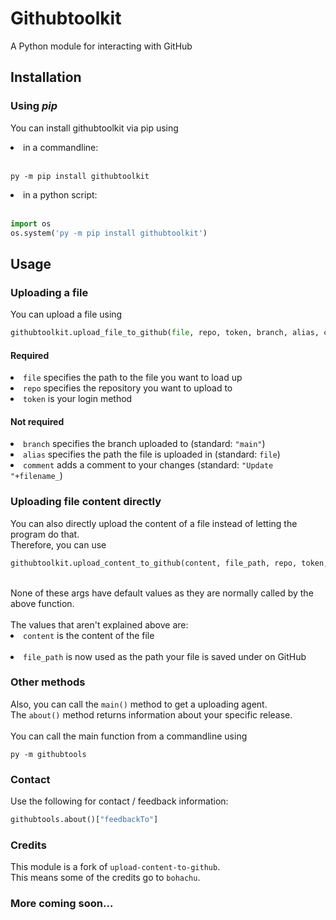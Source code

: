 # Githubtoolkit
A Python module for interacting with GitHub
## Installation
### Using *pip*
You can install githubtoolkit via pip using
<li>in a commandline:</li><br/>

```
py -m pip install githubtoolkit
```
<li>in a python script:</li><br/>

```python
import os
os.system('py -m pip install githubtoolkit')
```

## Usage
### Uploading a file
You can upload a file using<br/>

```python
githubtoolkit.upload_file_to_github(file, repo, token, branch, alias, comment)
```

#### Required
<li><code>file</code> specifies the path to the file you want to load up</li>
<li><code>repo</code> specifies the repository you want to upload to</li>
<li><code>token</code> is your login method</li>

#### Not required
<li><code>branch</code> specifies the branch uploaded to (standard: <code>"main"</code>)</li>
<li><code>alias</code> specifies the path the file is uploaded in (standard: <code>file</code>)</li>
<li><code>comment</code> adds a comment to your changes (standard: <code>"Update "+filename_</code>)</li>

### Uploading file content directly
You can also directly upload the content of a file instead of letting the program do that.<br/>
Therefore, you can use
```python
githubtoolkit.upload_content_to_github(content, file_path, repo, token, branch, comment)
```
<br/>
None of these args have default values as they are normally called by the above function.<br/><br/>
The values that aren't explained above are:<br/>
<li><code>content</code> is the content of the file</li><br/>
<li><code>file_path</code> is now used as the path your file is saved under on GitHub</li>

### Other methods
Also, you can call the <code>main()</code> method to get a uploading agent.<br/>
The <code>about()</code> method returns information about your specific release.<br/><br/>
You can call the main function from a commandline using
```
py -m githubtools
```

### Contact
Use the following for contact / feedback information:
```python
githubtools.about()["feedbackTo"]
```

### Credits
This module is a fork of <code>upload-content-to-github</code>.<br/>
This means some of the credits go to <code>bohachu</code>.

### More coming soon...